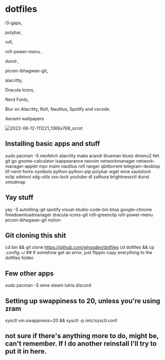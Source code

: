 # dotfiles
i3-gaps,

polybar, 

rofi, 

rofi-power-menu  ,

dunst ,

picom-ibhagwan-git,

alacritty,

Dracula Icons,

Nerd Fonts,

Blur on Alacritty, Rofi, Nautilus, Spotify and vscode.

Aenami wallpapers


![2022-06-12-111221_1366x768_scrot](https://user-images.githubusercontent.com/54769761/173237403-be7e9346-796a-45b1-80df-36bb373d5c84.png)


## Installing basic apps and stuff

sudo pacman -S neofetch alacritty make arandr blueman bluez dmenu2 feh git go gnome-calculator lxappearance neovim networkmanager network-manager-applet mpv maim nautilus rofi ranger qbittorrent telegram-desktop ttf-nerd-fonts-symbols python python-pip polybar wget wine xautolock xclip xdotool xdg-utils xss-lock youtube-dl zathura brightnessctl dunst xmodmap


## Yay stuff
 yay -S autotiling-git spotify visual-studio-code-bin btop google-chrome freedownloadmanager dracula-icons-git rofi-greenclip rofi-power-menu picom-ibhagwan-git notion


## Git cloning this shit
cd bin && git clone https://github.com/whosdev/dotfiles
cd dotfiles && cp .config ~/  ## If somehow get an error, just flippin copy everything to the dotfiles folder.

## Few other apps

sudo pacman -S wine steam lutris discord

## Setting up swappiness to 20, unless you're using zram
sysctl vm.swappiness=20 && sysctl -p /etc/sysctl.conf

## not sure if there's anything more to do, might be, can't remember. If I do another reinstall I'll try to put it in here.
